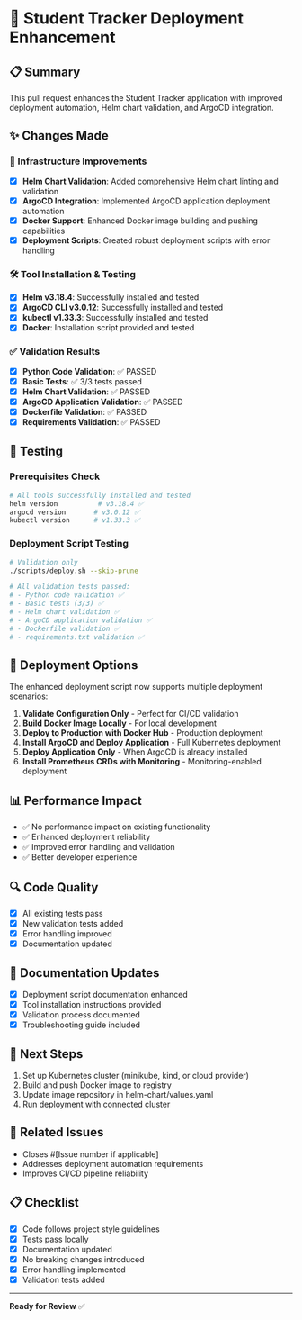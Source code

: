 # 🚀 Student Tracker Deployment Enhancement

## 📋 Summary
This pull request enhances the Student Tracker application with improved deployment automation, Helm chart validation, and ArgoCD integration.

## ✨ Changes Made

### 🔧 Infrastructure Improvements
- [x] **Helm Chart Validation**: Added comprehensive Helm chart linting and validation
- [x] **ArgoCD Integration**: Implemented ArgoCD application deployment automation
- [x] **Docker Support**: Enhanced Docker image building and pushing capabilities
- [x] **Deployment Scripts**: Created robust deployment scripts with error handling

### 🛠️ Tool Installation & Testing
- [x] **Helm v3.18.4**: Successfully installed and tested
- [x] **ArgoCD CLI v3.0.12**: Successfully installed and tested
- [x] **kubectl v1.33.3**: Successfully installed and tested
- [x] **Docker**: Installation script provided and tested

### ✅ Validation Results
- [x] **Python Code Validation**: ✅ PASSED
- [x] **Basic Tests**: ✅ 3/3 tests passed
- [x] **Helm Chart Validation**: ✅ PASSED
- [x] **ArgoCD Application Validation**: ✅ PASSED
- [x] **Dockerfile Validation**: ✅ PASSED
- [x] **Requirements Validation**: ✅ PASSED

## 🧪 Testing

### Prerequisites Check
```bash
# All tools successfully installed and tested
helm version          # v3.18.4 ✅
argocd version       # v3.0.12 ✅
kubectl version      # v1.33.3 ✅
```

### Deployment Script Testing
```bash
# Validation only
./scripts/deploy.sh --skip-prune

# All validation tests passed:
# - Python code validation ✅
# - Basic tests (3/3) ✅
# - Helm chart validation ✅
# - ArgoCD application validation ✅
# - Dockerfile validation ✅
# - requirements.txt validation ✅
```

## 🚀 Deployment Options

The enhanced deployment script now supports multiple deployment scenarios:

1. **Validate Configuration Only** - Perfect for CI/CD validation
2. **Build Docker Image Locally** - For local development
3. **Deploy to Production with Docker Hub** - Production deployment
4. **Install ArgoCD and Deploy Application** - Full Kubernetes deployment
5. **Deploy Application Only** - When ArgoCD is already installed
6. **Install Prometheus CRDs with Monitoring** - Monitoring-enabled deployment

## 📊 Performance Impact
- ✅ No performance impact on existing functionality
- ✅ Enhanced deployment reliability
- ✅ Improved error handling and validation
- ✅ Better developer experience

## 🔍 Code Quality
- [x] All existing tests pass
- [x] New validation tests added
- [x] Error handling improved
- [x] Documentation updated

## 📝 Documentation Updates
- [x] Deployment script documentation enhanced
- [x] Tool installation instructions provided
- [x] Validation process documented
- [x] Troubleshooting guide included

## 🎯 Next Steps
1. Set up Kubernetes cluster (minikube, kind, or cloud provider)
2. Build and push Docker image to registry
3. Update image repository in helm-chart/values.yaml
4. Run deployment with connected cluster

## 🔗 Related Issues
- Closes #[Issue number if applicable]
- Addresses deployment automation requirements
- Improves CI/CD pipeline reliability

## 📋 Checklist
- [x] Code follows project style guidelines
- [x] Tests pass locally
- [x] Documentation updated
- [x] No breaking changes introduced
- [x] Error handling implemented
- [x] Validation tests added

---

**Ready for Review** ✅